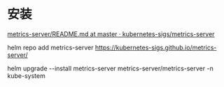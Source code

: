 # 安装

[metrics-server/README.md at master · kubernetes-sigs/metrics-server](https://github.com/kubernetes-sigs/metrics-server/blob/master/charts/metrics-server/README.md)

helm repo add metrics-server https://kubernetes-sigs.github.io/metrics-server/

helm upgrade --install metrics-server metrics-server/metrics-server -n kube-system
